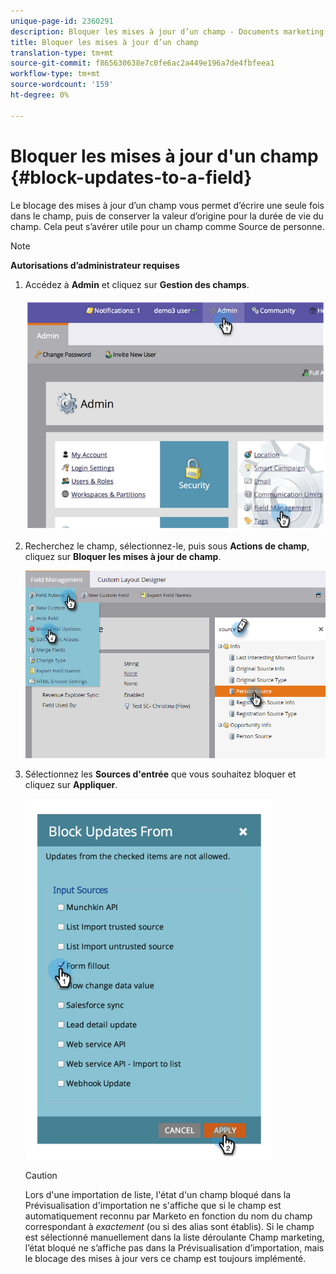 ```yaml
---
unique-page-id: 2360291
description: Bloquer les mises à jour d’un champ - Documents marketing - Documentation du produit
title: Bloquer les mises à jour d’un champ
translation-type: tm+mt
source-git-commit: f865630638e7c0fe6ac2a449e196a7de4fbfeea1
workflow-type: tm+mt
source-wordcount: '159'
ht-degree: 0%

---
```



# Bloquer les mises à jour d&#39;un champ {#block-updates-to-a-field}

Le blocage des mises à jour d’un champ vous permet d’écrire une seule fois dans le champ, puis de conserver la valeur d’origine pour la durée de vie du champ. Cela peut s’avérer utile pour un champ comme Source de personne.

>[!NOTE]
>
>**Autorisations d’administrateur requises**

1. Accédez à **Admin** et cliquez sur **Gestion des champs**.

   ![](assets/image2014-9-24-13-3a54-3a40.png)

1. Recherchez le champ, sélectionnez-le, puis sous **Actions de champ**, cliquez sur **Bloquer les mises à jour de champ**.

   ![](assets/two-1.png)

1. Sélectionnez les **Sources d&#39;entrée** que vous souhaitez bloquer et cliquez sur **Appliquer**.

   ![](assets/image2014-9-24-13-3a55-3a16.png)

   >[!CAUTION]
   >
   >Lors d&#39;une importation de liste, l&#39;état d&#39;un champ bloqué dans la Prévisualisation d&#39;importation ne s&#39;affiche que si le champ est automatiquement reconnu par Marketo en fonction du nom du champ correspondant à _exactement_ (ou si des alias sont établis). Si le champ est sélectionné manuellement dans la liste déroulante Champ marketing, l’état bloqué ne s’affiche pas dans la Prévisualisation d’importation, mais le blocage des mises à jour vers ce champ est toujours implémenté.
